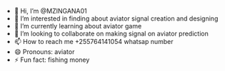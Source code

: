 - 👋 Hi, I’m @MZINGANA01
- 👀 I’m interested in finding about aviator signal creation and designing
- 🌱 I’m currently learning about aviator game
- 💞️ I’m looking to collaborate on making signal on aviator prediction
- 📫 How to reach me +255764141054 whatsap number
- 😄 Pronouns: aviator
- ⚡ Fun fact: fishing money

<!---
MZINGANA01/MZINGANA01 is a ✨ special ✨ repository because its `README.md` (this file) appears on your GitHub profile.
You can click the Preview link to take a look at your changes.
--->
